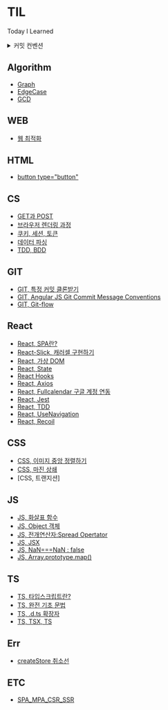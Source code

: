 # TIL

Today I Learned

 <details>
<summary>  커밋 컨벤션 </summary>
<div markdown="1">

> [ 카테고리 ] 파일명

    [ WEB ] 웹 최적화

</div>
</details>

>

## Algorithm

- [Graph](Algorithm/Graph.md)
- [EdgeCase](Algorithm/EdgeCase.md)
- [GCD](Algorithm/GCD.md)

## WEB

- [웹 최적화](Web/WebPerformace.md)

## HTML

- [button type="button"](HTML/buttonType.md)

## CS

- [GET과 POST](CS/GETvsPOST.md)
- [브라우저 렌더링 과정](CS/BrowserRender.md)
- [쿠키, 세션, 토큰](CS/Cookie,Session,Token.md)
- [데이터 파싱](CS/DataParse.md)
- [TDD, BDD](CS/TDD%2C%20BDD.md)

## GIT

- [GIT, 특정 커밋 클론받기](GIT/specificCommit.md)
- [GIT, Angular JS Git Commit Message Conventions](GIT/commitConventions.md)
- [GIT, Git-flow](GIT/GitFlow.md)

## React

- [React, SPA란? ](React/SPA.md)
- [React-Slick, 캐러셀 구현하기](React/React-Slick.md)
- [React, 가상 DOM](React/Virtual-DOM.md)
- [React, State](React/State.md)
- [React Hooks](React/React-Hooks.md)
- [React, Axios](React/Axios.md)
- [React, Fullcalendar 구글 계정 연동](React/FullCalendar-Google.md)
- [React, Jest](React/Jest.md)
- [React, TDD](React/TDD.md)
- [React, UseNavigation](React/UseNavigation.md)
- [React, Recoil](React/Recoil.md)

## CSS

- [CSS, 이미지 중앙 정렬하기](CSS/img-center-align.md)
- [CSS, 마진 상쇄](CSS/margin-collapsing.md)
- [CSS, 트랜지션]

## JS

- [JS, 화살표 함수](JS/arrowfunction.md)
- [JS, Object 객체](JS/Object.md)
- [JS, 전개연산자:Spread Opertator](JS/SpreadOperator.md)
- [JS, JSX](JS/JSX.md)
- [JS, NaN===NaN : false](JS/NaN%3D%3D%3DNaN.md)
- [JS, Array.prototype.map()](<JS/Array.prototype.map().md>)

## TS

- [TS, 타입스크립트란?](TS/TypeSctipt.md)
- [TS, 완전 기초 문법](TS/TS-Base.md)
- [TS, .d.ts 확장자](TS/TS.d.ts.md)
- [TS, TSX, TS](TS/TSXvsTS.md)

## Err

- [createStore 취소선](Error/createStore_strikethrough.md)

## ETC

- [SPA_MPA_CSR_SSR](ETC/SPA_MPA_CSR_SSR.md)
